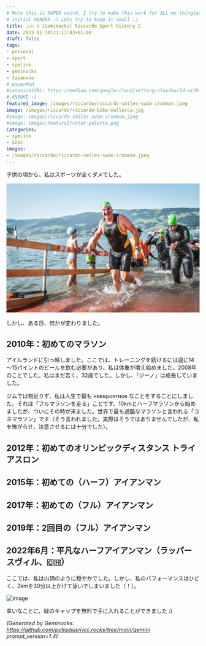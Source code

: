 ```yaml
---
# Note this is SUPER weird, I try to make this work for ALL my thingies so there might be some behavioural clatches in the
# initial HEADER :) Lets try to keep it small :)
title: 🇯🇵 ♊ [Geminocks] Riccardo Sport history 2
date: 2023-01-30T21:17:43+01:00
draft: false
tags:
- personal
- sport
- symlink
- geminocks
- Japanese
# paperMod
#canonicalURL: https://medium.com/google-cloud/setting-cloudbuild-with-pulumi-in-python-330e8b54b2cf
# ANANKE :)
featured_image: /images/riccardo/riccardo-smiles-swim-ironman.jpeg
image: /images/riccardo/riccardo-bike-mallorca.jpg
#image: imagez/riccardo-smiles-swim-ironman.jpeg
#image: images/feature2/color-palette.png
Categories:
- symlink
- GDoc
images:
- /images/riccardo/riccardo-smiles-swim-ironman.jpeg
---
```

子供の頃から、私はスポーツが全くダメでした。

![image](imagez/riccardo-smiles-swim-ironman.jpeg)

しかし、ある日、何かが変わりました。

## 2010年：初めてのマラソン

アイルランドに引っ越しました。ここでは、トレーニングを続けるには週に14～15パイントのビールを飲む必要があり、私は体重が増え始めました。2008年のことでした。私はまだ若く、32歳でした。しかし、「ジーノ」は成長していました。

ジムでは物足りず、私は人生で最も невероятное なことをすることにしました。それは「フルマラソンを走る」ことです。10kmとハーフマラソンから始めましたが、ついにその時が来ました。世界で最も過酷なマラソンと言われる「コネマラソン」です（そう言われました。実際はそうではありませんでしたが、私を怖がらせ、決意させるには十分でした）。

## 2012年：初めてのオリンピックディスタンス トライアスロン

## 2015年：初めての（ハーフ）アイアンマン

## 2017年：初めての（フル）アイアンマン

## 2019年：2回目の（フル）アイアンマン

## 2022年6月：平凡なハーフアイアンマン（ラッパースヴィル、🇨🇭）

ここでは、私は山頂のように穏やかでした。しかし、私のパフォーマンスはひどく、2kmを30分以上かけて泳いでしまいました（！）。

![image](/images/riccardo/riccardo-smiles-swim-ironman.jpeg)

幸いなことに、緑のキャップを無料で手に入れることができました :)


*(Generated by Geminocks: https://github.com/palladius/ricc.rocks/tree/main/gemini prompt_version=1.4)*